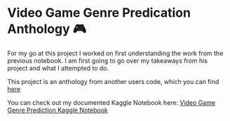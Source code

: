 # Video Game Genre Predication Anthology 🎮

For my go at this project I worked on first understanding the work from the previous notebook. I am first going to go over my takeaways from his project and what I attempted to do.

This project is an anthology from another users code, which you can find [here](https://www.kaggle.com/veerpandya/video-game-genre-prediction/notebook)

You can check out my documented Kaggle Notebook here: [Video Game Genre Prediction Kaggle Notebook](https://www.kaggle.com/jordantorres415/video-game-genre-prediction-anthology)
